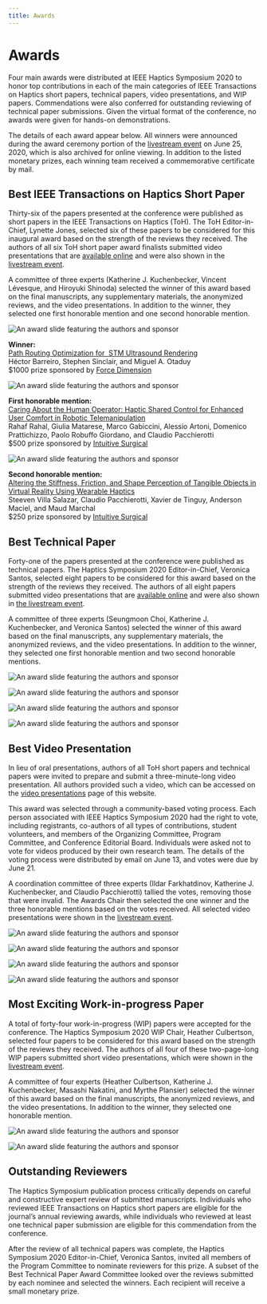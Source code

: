 ```yaml
---
title: Awards
---
```

# Awards

Four main awards were distributed at IEEE Haptics Symposium 2020 to honor top contributions in each of the main categories of IEEE Transactions on Haptics short papers, technical papers, video presentations, and WIP papers. Commendations were also conferred for outstanding reviewing of technical paper submissions.  Given the virtual format of the conference, no awards were given for hands-on demonstrations.  

The details of each award appear below.  All winners were announced during the award ceremony portion of the [livestream event](https://www.youtube.com/watch?v=1h-9czaJmOY) on June 25, 2020, which is also archived for online viewing.  In addition to the listed monetary prizes, each winning team received a commemorative certificate by mail.

## Best IEEE Transactions on Haptics Short Paper

Thirty-six of the papers presented at the conference were published as short papers in the IEEE Transactions on Haptics (ToH).  The ToH Editor-in-Chief, Lynette Jones, selected six of these papers to be considered for this inaugural award based on the strength of the reviews they received.  The authors of all six ToH short paper award finalists submitted video presentations that are [available online](https://2020.hapticssymposium.org/program/video-presentations/) and were also shown in the [livestream event](https://www.youtube.com/watch?v=1h-9czaJmOY).

A committee of three experts (Katherine J. Kuchenbecker, Vincent Lévesque, and Hiroyuki Shinoda) selected the winner of this award based on the final manuscripts, any supplementary materials, the anonymized reviews, and the video presentations.  In addition to the winner, they selected one first honorable mention and one second honorable mention.

<div class="w-100 center mw6 pa3 mb1">

<img class="0 ma3" src="/img/95abdaed-3dba-4e07-ad7d-a6418049430a-mpi-stuttgart.mpg.de.png" alt="An award slide featuring the authors and sponsor" />

<strong>Winner:</strong><br>
<a href="https://doi.org/10.1109/TOH.2019.2963647">Path Routing Optimization for  STM Ultrasound Rendering</a><br>
Héctor Barreiro, Stephen Sinclair, and Miguel A. Otaduy <br>
$1000 prize sponsored by <a href="http://www.forcedimension.com">Force Dimension</a>

</div>

<div class="w-100 center mw6 pa3 mb1">

<img class="0 ma3" src="/img/db1d82d4-45cb-4098-8466-d54c77419b13-mpi-stuttgart.mpg.de.png" alt="An award slide featuring the authors and sponsor" />

<strong>First honorable mention:</strong><br>
<a href="https://doi.org/10.1109/TOH.2020.2969662">Caring About the Human Operator: Haptic Shared Control for Enhanced User Comfort in Robotic Telemanipulation</a><br>
Rahaf Rahal, Giulia Matarese, Marco Gabiccini, Alessio Artoni, Domenico Prattichizzo, Paolo Robuffo Giordano, and Claudio Pacchierotti <br>
$500 prize sponsored by <a href="https://www.intuitive.com/en-us">Intuitive Surgical</a>

</div>

<div class="w-100 center mw6 pa3 mb1">

<img class="0 ma3" src="/img/f2562fb1-5654-419f-b7c3-504adbc35203-mpi-stuttgart.mpg.de.png" alt="An award slide featuring the authors and sponsor" />

<strong>Second honorable mention:</strong><br>
<a href="https://dx.doi.org/10.1109/TOH.2020.2967389">Altering the Stiffness, Friction, and Shape Perception of Tangible Objects in Virtual Reality Using Wearable Haptics</a><br>
Steeven Villa Salazar, Claudio Pacchierotti, Xavier de Tinguy, Anderson Maciel, and Maud Marchal <br>
$250 prize sponsored by <a href="https://www.intuitive.com/en-us">Intuitive Surgical</a>

</div>

## Best Technical Paper

Forty-one of the papers presented at the conference were published as technical papers.  The Haptics Symposium 2020 Editor-in-Chief, Veronica Santos, selected eight papers to be considered for this award based on the strength of the reviews they received.  The authors of all eight papers submitted video presentations that are [available online](https://2020.hapticssymposium.org/program/video-presentations/) and were also shown in [the livestream event](https://www.youtube.com/watch?v=1h-9czaJmOY).

A committee of three experts (Seungmoon Choi, Katherine J. Kuchenbecker, and Veronica Santos) selected the winner of this award based on the final manuscripts, any supplementary materials, the anonymized reviews, and the video presentations.  In addition to the winner, they selected one first honorable mention and two second honorable mentions.

![An award slide featuring the authors and sponsor](/img/0fc1cbd7-a1a6-4488-b171-0ed6eb3a9ead-mpi-stuttgart.mpg.de.png "An award slide featuring the authors and sponsor")

![An award slide featuring the authors and sponsor](/img/47aff54e-25e5-48ca-a446-330069532b78-mpi-stuttgart.mpg.de.png "An award slide featuring the authors and sponsor")

![An award slide featuring the authors and sponsor](/img/af369802-4b88-43a5-b1ca-5741ec2302ef-mpi-stuttgart.mpg.de.png "An award slide featuring the authors and sponsor")

![An award slide featuring the authors and sponsor](/img/ecbe90e1-b9ae-4722-b808-369b13b91917-mpi-stuttgart.mpg.de.png "An award slide featuring the authors and sponsor")

## Best Video Presentation

In lieu of oral presentations, authors of all ToH short papers and technical papers were invited to prepare and submit a three-minute-long video presentation.  All authors provided such a video, which can be accessed on the [video presentations](https://2020.hapticssymposium.org/program/video-presentations/) page of this website.

This award was selected through a community-based voting process.  Each person associated with IEEE Haptics Symposium 2020 had the right to vote, including registrants, co-authors of all types of contributions, student volunteers, and members of the Organizing Committee, Program Committee, and Conference Editorial Board.  Individuals were asked not to vote for videos produced by their own research team.  The details of the voting process were distributed by email on June 13, and votes were due by June 21.  

A coordination committee of three experts (Ildar Farkhatdinov, Katherine J. Kuchenbecker, and Claudio Pacchierotti) tallied the votes, removing those that were invalid.  The Awards Chair then selected the one winner and the three honorable mentions based on the votes received.  All selected video presentations were shown in the [livestream event](https://www.youtube.com/watch?v=1h-9czaJmOY).

![An award slide featuring the authors and sponsor](/img/0fc6e2a8-f0a3-4410-922c-f1d29f80fb33-mpi-stuttgart.mpg.de.png "An award slide featuring the authors and sponsor")

![An award slide featuring the authors and sponsor](/img/6b719219-f91d-4bf1-bc3f-2134da68103d-mpi-stuttgart.mpg.de.png "An award slide featuring the authors and sponsor")

![An award slide featuring the authors and sponsor](/img/21109aee-3832-48de-8662-86bc6ffb860f-mpi-stuttgart.mpg.de.png "An award slide featuring the authors and sponsor")

![An award slide featuring the authors and sponsor](/img/87d064f0-3bd8-4651-9f3c-51d37f5b7c20-mpi-stuttgart.mpg.de.png "An award slide featuring the authors and sponsor")



## Most Exciting Work-in-progress Paper

A total of forty-four work-in-progress (WIP) papers were accepted for the conference.  The Haptics Symposium 2020 WIP Chair, Heather Culbertson, selected four papers to be considered for this award based on the strength of the reviews they received.  The authors of all four of these two-page-long WIP papers submitted short video presentations, which were shown in the [livestream event](https://www.youtube.com/watch?v=1h-9czaJmOY).

A committee of four experts (Heather Culbertson, Katherine J. Kuchenbecker, Masashi Nakatini, and Myrthe Plansier) selected the winner of this award based on the final manuscripts, the anonymized reviews, and the video presentations. In addition to the winner, they selected one honorable mention.

![An award slide featuring the authors and sponsor](/img/74e8b6b1-362f-4362-85a0-1e5cab20924f-mpi-stuttgart.mpg.de.png "An award slide featuring the authors and sponsor")

![An award slide featuring the authors and sponsor](/img/7d642e31-a51e-4b11-b0e1-79f4045aee7a-mpi-stuttgart.mpg.de.png "An award slide featuring the authors and sponsor")



## Outstanding Reviewers

The Haptics Symposium publication process critically depends on careful and constructive expert review of submitted manuscripts.  Individuals who reviewed IEEE Transactions on Haptics short papers are eligible for the journal’s annual reviewing awards, while individuals who reviewed at least one technical paper submission are eligible for this commendation from the conference.

After the review of all technical papers was complete, the Haptics Symposium 2020 Editor-in-Chief, Veronica Santos, invited all members of the Program Committee to nominate reviewers for this prize.  A subset of the Best Technical Paper Award Committee looked over the reviews submitted by each nominee and selected the winners.  Each recipient will receive a small monetary prize.
